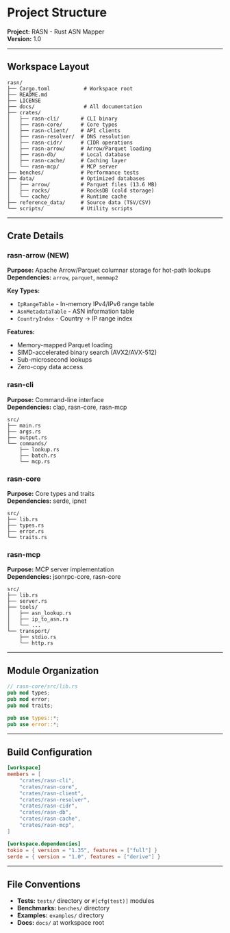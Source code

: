 # Project Structure

**Project:** RASN - Rust ASN Mapper  
**Version:** 1.0

---

## Workspace Layout

```
rasn/
├── Cargo.toml           # Workspace root
├── README.md
├── LICENSE
├── docs/                # All documentation
├── crates/
│   ├── rasn-cli/       # CLI binary
│   ├── rasn-core/      # Core types
│   ├── rasn-client/    # API clients
│   ├── rasn-resolver/  # DNS resolution
│   ├── rasn-cidr/      # CIDR operations
│   ├── rasn-arrow/     # Arrow/Parquet loading
│   ├── rasn-db/        # Local database
│   ├── rasn-cache/     # Caching layer
│   └── rasn-mcp/       # MCP server
├── benches/            # Performance tests
├── data/               # Optimized databases
│   ├── arrow/          # Parquet files (13.6 MB)
│   ├── rocks/          # RocksDB (cold storage)
│   └── cache/          # Runtime cache
├── reference_data/     # Source data (TSV/CSV)
└── scripts/            # Utility scripts
```

---

## Crate Details

### rasn-arrow (NEW)
**Purpose:** Apache Arrow/Parquet columnar storage for hot-path lookups  
**Dependencies:** `arrow`, `parquet`, `memmap2`

**Key Types:**
- `IpRangeTable` - In-memory IPv4/IPv6 range table
- `AsnMetadataTable` - ASN information table
- `CountryIndex` - Country → IP range index

**Features:**
- Memory-mapped Parquet loading
- SIMD-accelerated binary search (AVX2/AVX-512)
- Sub-microsecond lookups
- Zero-copy data access

### rasn-cli
**Purpose:** Command-line interface  
**Dependencies:** clap, rasn-core, rasn-mcp

```
src/
├── main.rs
├── args.rs
├── output.rs
└── commands/
    ├── lookup.rs
    ├── batch.rs
    └── mcp.rs
```

### rasn-core
**Purpose:** Core types and traits  
**Dependencies:** serde, ipnet

```
src/
├── lib.rs
├── types.rs
├── error.rs
└── traits.rs
```

### rasn-mcp
**Purpose:** MCP server implementation  
**Dependencies:** jsonrpc-core, rasn-core

```
src/
├── lib.rs
├── server.rs
├── tools/
│   ├── asn_lookup.rs
│   ├── ip_to_asn.rs
│   └── ...
└── transport/
    ├── stdio.rs
    └── http.rs
```

---

## Module Organization

```rust
// rasn-core/src/lib.rs
pub mod types;
pub mod error;
pub mod traits;

pub use types::*;
pub use error::*;
```

---

## Build Configuration

```toml
[workspace]
members = [
    "crates/rasn-cli",
    "crates/rasn-core",
    "crates/rasn-client",
    "crates/rasn-resolver",
    "crates/rasn-cidr",
    "crates/rasn-db",
    "crates/rasn-cache",
    "crates/rasn-mcp",
]

[workspace.dependencies]
tokio = { version = "1.35", features = ["full"] }
serde = { version = "1.0", features = ["derive"] }
```

---

## File Conventions

- **Tests:** `tests/` directory or `#[cfg(test)]` modules
- **Benchmarks:** `benches/` directory
- **Examples:** `examples/` directory
- **Docs:** `docs/` at workspace root
